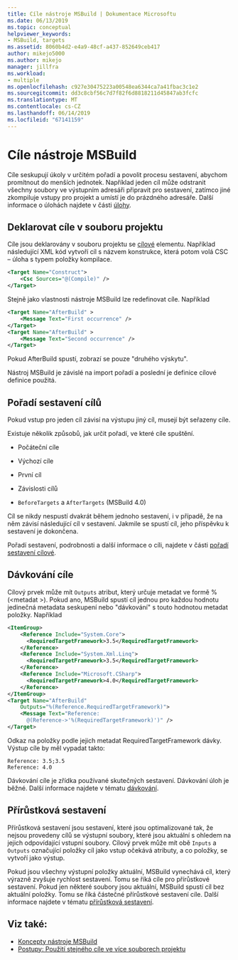 ```yaml
---
title: Cíle nástroje MSBuild | Dokumentace Microsoftu
ms.date: 06/13/2019
ms.topic: conceptual
helpviewer_keywords:
- MSBuild, targets
ms.assetid: 8060b4d2-e4a9-48cf-a437-852649ceb417
author: mikejo5000
ms.author: mikejo
manager: jillfra
ms.workload:
- multiple
ms.openlocfilehash: c927e30475223a00548ea6344ca7a41fbac3c1e2
ms.sourcegitcommit: dd3c8cbf56c7d7f82f6d8818211d45847ab3fcfc
ms.translationtype: MT
ms.contentlocale: cs-CZ
ms.lasthandoff: 06/14/2019
ms.locfileid: "67141159"
---
```

# <a name="msbuild-targets"></a>Cíle nástroje MSBuild

Cíle seskupují úkoly v určitém pořadí a povolit procesu sestavení, abychom promítnout do menších jednotek. Například jeden cíl může odstranit všechny soubory ve výstupním adresáři připravit pro sestavení, zatímco jiné zkompiluje vstupy pro projekt a umístí je do prázdného adresáře. Další informace o úlohách najdete v části [úlohy](../msbuild/msbuild-tasks.md).

## <a name="declare-targets-in-the-project-file"></a>Deklarovat cíle v souboru projektu

 Cíle jsou deklarovány v souboru projektu se [cílové](../msbuild/target-element-msbuild.md) elementu. Například následující XML kód vytvoří cíl s názvem konstrukce, která potom volá CSC – úloha s typem položky kompilace.

```xml
<Target Name="Construct">
    <Csc Sources="@(Compile)" />
</Target>
```

 Stejně jako vlastnosti nástroje MSBuild lze redefinovat cíle. Například

```xml
<Target Name="AfterBuild" >
    <Message Text="First occurrence" />
</Target>
<Target Name="AfterBuild" >
    <Message Text="Second occurrence" />
</Target>
```

 Pokud AfterBuild spustí, zobrazí se pouze "druhého výskytu".

 Nástroj MSBuild je závislé na import pořadí a poslední je definice cílové definice použitá.

## <a name="target-build-order"></a>Pořadí sestavení cílů

 Pokud vstup pro jeden cíl závisí na výstupu jiný cíl, musejí být seřazeny cíle.
 
 Existuje několik způsobů, jak určit pořadí, ve které cíle spuštění.

- Počáteční cíle

- Výchozí cíle

- První cíl

- Závislosti cílů

- `BeforeTargets` a `AfterTargets` (MSBuild 4.0)

Cíl se nikdy nespustí dvakrát během jednoho sestavení, i v případě, že na něm závisí následující cíl v sestavení. Jakmile se spustí cíl, jeho příspěvku k sestavení je dokončena.

Pořadí sestavení, podrobnosti a další informace o cíli, najdete v části [pořadí sestavení cílové](../msbuild/target-build-order.md).

## <a name="target-batching"></a>Dávkování cíle

Cílový prvek může mít `Outputs` atribut, který určuje metadat ve formě %(\<metadat >). Pokud ano, MSBuild spustí cíl jednou pro každou hodnotu jedinečná metadata seskupení nebo "dávkování" s touto hodnotou metadat položky. Například

```xml
<ItemGroup>
    <Reference Include="System.Core">
      <RequiredTargetFramework>3.5</RequiredTargetFramework>
    </Reference>
    <Reference Include="System.Xml.Linq">
      <RequiredTargetFramework>3.5</RequiredTargetFramework>
    </Reference>
    <Reference Include="Microsoft.CSharp">
      <RequiredTargetFramework>4.0</RequiredTargetFramework>
    </Reference>
</ItemGroup>
<Target Name="AfterBuild"
    Outputs="%(Reference.RequiredTargetFramework)">
    <Message Text="Reference:
      @(Reference->'%(RequiredTargetFramework)')" />
</Target>
```

 Odkaz na položky podle jejich metadat RequiredTargetFramework dávky. Výstup cíle by měl vypadat takto:

```
Reference: 3.5;3.5
Reference: 4.0
```

 Dávkování cíle je zřídka používané skutečných sestavení. Dávkování úloh je běžné. Další informace najdete v tématu [dávkování](../msbuild/msbuild-batching.md).

## <a name="incremental-builds"></a>Přírůstková sestavení

 Přírůstková sestavení jsou sestavení, které jsou optimalizované tak, že nejsou provedeny cílů se výstupní soubory, které jsou aktuální s ohledem na jejich odpovídající vstupní soubory. Cílový prvek může mít obě `Inputs` a `Outputs` označující položky cíl jako vstup očekává atributy, a co položky, se vytvoří jako výstup.

 Pokud jsou všechny výstupní položky aktuální, MSBuild vynechává cíl, který výrazně zvyšuje rychlost sestavení. Tomu se říká cíle pro přírůstkové sestavení. Pokud jen některé soubory jsou aktuální, MSBuild spustí cíl bez aktuální položky. Tomu se říká částečné přírůstkové sestavení cíle. Další informace najdete v tématu [přírůstková sestavení](../msbuild/incremental-builds.md).

## <a name="see-also"></a>Viz také:

- [Koncepty nástroje MSBuild](../msbuild/msbuild-concepts.md)
- [Postupy: Použití stejného cíle ve více souborech projektu](../msbuild/how-to-use-the-same-target-in-multiple-project-files.md)
